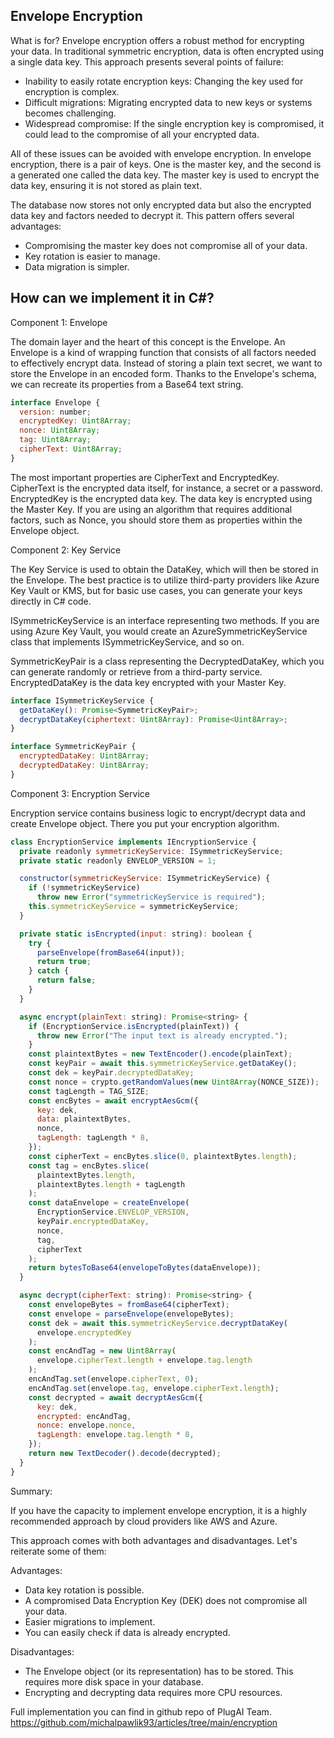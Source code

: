 ## Envelope Encryption

What is for?
Envelope encryption offers a robust method for encrypting your data. In traditional symmetric encryption, data is often encrypted using a single data key. This approach presents several points of failure:

- Inability to easily rotate encryption keys: Changing the key used for encryption is complex.
- Difficult migrations: Migrating encrypted data to new keys or systems becomes challenging.
- Widespread compromise: If the single encryption key is compromised, it could lead to the compromise of all your encrypted data.

All of these issues can be avoided with envelope encryption. In envelope encryption, there is a pair of keys. One is the master key, and the second is a generated one called the data key. The master key is used to encrypt the data key, ensuring it is not stored as plain text.

The database now stores not only encrypted data but also the encrypted data key and factors needed to decrypt it. This pattern offers several advantages:

- Compromising the master key does not compromise all of your data.
- Key rotation is easier to manage.
- Data migration is simpler.

## How can we implement it in C#?

Component 1: Envelope

The domain layer and the heart of this concept is the Envelope. An Envelope is a kind of wrapping function that consists of all factors needed to effectively encrypt data. Instead of storing a plain text secret, we want to store the Envelope in an encoded form. Thanks to the Envelope's schema, we can recreate its properties from a Base64 text string.

```JavaScript
interface Envelope {
  version: number;
  encryptedKey: Uint8Array;
  nonce: Uint8Array;
  tag: Uint8Array;
  cipherText: Uint8Array;
}
```

The most important properties are CipherText and EncryptedKey.
CipherText is the encrypted data itself, for instance, a secret or a password.
EncryptedKey is the encrypted data key. The data key is encrypted using the Master Key.
If you are using an algorithm that requires additional factors, such as Nonce, you should store them as properties within the Envelope object.

Component 2: Key Service

The Key Service is used to obtain the DataKey, which will then be stored in the Envelope. The best practice is to utilize third-party providers like Azure Key Vault or KMS, but for basic use cases, you can generate your keys directly in C# code.

ISymmetricKeyService is an interface representing two methods. If you are using Azure Key Vault, you would create an AzureSymmetricKeyService class that implements ISymmetricKeyService, and so on.

SymmetricKeyPair is a class representing the DecryptedDataKey, which you can generate randomly or retrieve from a third-party service. EncryptedDataKey is the data key encrypted with your Master Key.

```JavaScript
interface ISymmetricKeyService {
  getDataKey(): Promise<SymmetricKeyPair>;
  decryptDataKey(ciphertext: Uint8Array): Promise<Uint8Array>;
}

interface SymmetricKeyPair {
  encryptedDataKey: Uint8Array;
  decryptedDataKey: Uint8Array;
}
```

Component 3: Encryption Service

Encryption service contains business logic to encrypt/decrypt data and create Envelope object. There you put your encryption algorithm.

```JavaScript
class EncryptionService implements IEncryptionService {
  private readonly symmetricKeyService: ISymmetricKeyService;
  private static readonly ENVELOP_VERSION = 1;

  constructor(symmetricKeyService: ISymmetricKeyService) {
    if (!symmetricKeyService)
      throw new Error("symmetricKeyService is required");
    this.symmetricKeyService = symmetricKeyService;
  }

  private static isEncrypted(input: string): boolean {
    try {
      parseEnvelope(fromBase64(input));
      return true;
    } catch {
      return false;
    }
  }

  async encrypt(plainText: string): Promise<string> {
    if (EncryptionService.isEncrypted(plainText)) {
      throw new Error("The input text is already encrypted.");
    }
    const plaintextBytes = new TextEncoder().encode(plainText);
    const keyPair = await this.symmetricKeyService.getDataKey();
    const dek = keyPair.decryptedDataKey;
    const nonce = crypto.getRandomValues(new Uint8Array(NONCE_SIZE));
    const tagLength = TAG_SIZE;
    const encBytes = await encryptAesGcm({
      key: dek,
      data: plaintextBytes,
      nonce,
      tagLength: tagLength * 8,
    });
    const cipherText = encBytes.slice(0, plaintextBytes.length);
    const tag = encBytes.slice(
      plaintextBytes.length,
      plaintextBytes.length + tagLength
    );
    const dataEnvelope = createEnvelope(
      EncryptionService.ENVELOP_VERSION,
      keyPair.encryptedDataKey,
      nonce,
      tag,
      cipherText
    );
    return bytesToBase64(envelopeToBytes(dataEnvelope));
  }

  async decrypt(cipherText: string): Promise<string> {
    const envelopeBytes = fromBase64(cipherText);
    const envelope = parseEnvelope(envelopeBytes);
    const dek = await this.symmetricKeyService.decryptDataKey(
      envelope.encryptedKey
    );
    const encAndTag = new Uint8Array(
      envelope.cipherText.length + envelope.tag.length
    );
    encAndTag.set(envelope.cipherText, 0);
    encAndTag.set(envelope.tag, envelope.cipherText.length);
    const decrypted = await decryptAesGcm({
      key: dek,
      encrypted: encAndTag,
      nonce: envelope.nonce,
      tagLength: envelope.tag.length * 8,
    });
    return new TextDecoder().decode(decrypted);
  }
}
```

Summary:

If you have the capacity to implement envelope encryption, it is a highly recommended approach by cloud providers like AWS and Azure.

This approach comes with both advantages and disadvantages. Let's reiterate some of them:

Advantages:

- Data key rotation is possible.
- A compromised Data Encryption Key (DEK) does not compromise all your data.
- Easier migrations to implement.
- You can easily check if data is already encrypted.

Disadvantages:

- The Envelope object (or its representation) has to be stored. This requires more disk space in your database.
- Encrypting and decrypting data requires more CPU resources.

Full implementation you can find in github repo of PlugAI Team.
https://github.com/michalpawlik93/articles/tree/main/encryption
